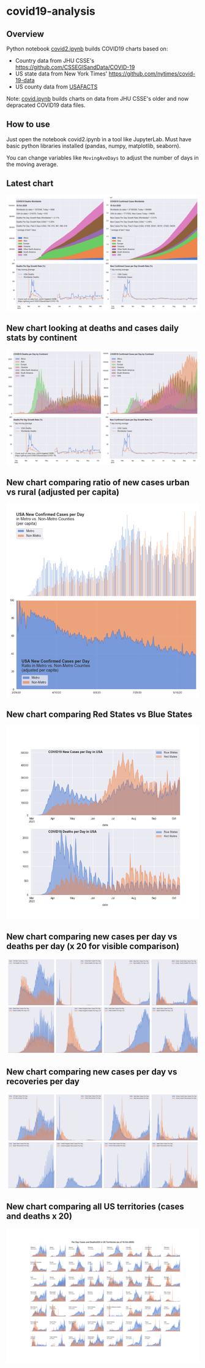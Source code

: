 # covid19-analysis

## Overview
Python notebook [covid2.ipynb](https://github.com/danlaw/covid19-analysis/blob/master/covid2.ipynb) builds COVID19 charts based on:
* Country data from JHU CSSE's https://github.com/CSSEGISandData/COVID-19
* US state data from New York Times' https://github.com/nytimes/covid-19-data
* US county data from [USAFACTS](https://usafacts.org/visualizations/coronavirus-covid-19-spread-map/)

Note: [covid.ipynb](https://github.com/danlaw/covid19-analysis/blob/master/covid.ipynb) builds charts on data from JHU CSSE's older and now depracated COVID19 data files.

## How to use
Just open the notebook covid2.ipynb in a tool like JupyterLab. Must have basic python libraries installed (pandas, numpy, matplotlib, seaborn).

You can change variables like ``MovingAveDays`` to adjust the number of days in the moving average.

## Latest chart
![Latest chart](charts/20201010-covid19-chart.png)

## New chart looking at deaths and cases daily stats by continent
![Comparison chart](charts/20201010-covid19-chart-perday.png)

## New chart comparing ratio of new cases urban vs rural (adjusted per capita)
![Urban rural per capita chart](charts/20201010-US-counties-urban-vs-rural-per-capita.png)

## New chart comparing Red States vs Blue States
![Red vs Blue chart](charts/20201010-compare-daily-red-vs-blue-states.png)

## New chart comparing new cases per day vs deaths per day (x 20 for visible comparison)
![Comparison chart](charts/20201010-comparison-chart.png)

## New chart comparing new cases per day vs recoveries per day
![Recovery chart](charts/20201010-comparison-recovery-chart.png)

## New chart comparing all US territories (cases and deaths x 20)
![Territories chart](charts/20201010-compare-US-territories.png)


